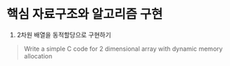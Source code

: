 # 핵심 자료구조와 알고리즘 구현
1. 2차원 배열을 동적할당으로 구현하기

> Write a simple C code for 2 dimensional array with dynamic memory allocation
